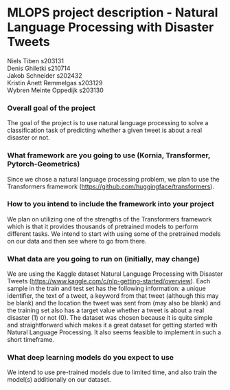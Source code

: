 # MLOPS project description - Natural Language Processing with Disaster Tweets

Niels Tiben s203131 \
Denis Ghiletki s210714 \
Jakob Schneider s202432 \
Kristin Anett Remmelgas s203129 \
Wybren Meinte Oppedijk s203130
 
### Overall goal of the project
The goal of the project is to use natural language processing to solve a classification task of predicting whether a given tweet is about a real disaster or not.
### What framework are you going to use (Kornia, Transformer, Pytorch-Geometrics)
Since we chose a natural language processing problem, we plan to use the Transformers framework (https://github.com/huggingface/transformers).
### How to you intend to include the framework into your project
We plan on utilizing one of the strengths of the Transformers framework which is that it provides thousands of pretrained models to perform different tasks. We intend to start with using some of the pretrained models on our data and then see where to go from there. 
### What data are you going to run on (initially, may change)
We are using the Kaggle dataset Natural Language Processing with Disaster Tweets (https://www.kaggle.com/c/nlp-getting-started/overview). Each sample in the train and test set has the following information: a unique identifier, the text of a tweet, a keyword from that tweet (although this may be blank) and the location the tweet was sent from (may also be blank) and the training set also has a target value whether a tweet is about a real disaster (1) or not (0). The dataset was chosen because it is quite simple and straightforward which makes it a great dataset for getting started with Natural Language Processing. It also seems feasible to implement in such a short timeframe.
### What deep learning models do you expect to use
We intend to use pre-trained models due to limited time, and also train the model(s) additionally on our dataset.

